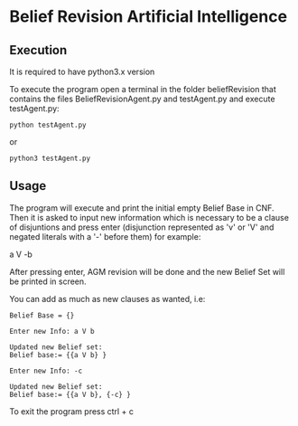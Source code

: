 # Belief Revision Artificial Intelligence

## Execution
It is required to have python3.x version

To execute the program open a terminal in the folder beliefRevision that contains
the files BeliefRevisionAgent.py and testAgent.py and execute testAgent.py:

`python testAgent.py`

or

`python3 testAgent.py`

## Usage
The program will execute and print the initial empty Belief Base in CNF. Then it is asked to input new information which is 
necessary to be a clause of disjuntions and press enter (disjunction represented as 'v' or 'V' and negated literals with a  '-' 
before them) for 
example:

a V -b

After pressing enter, AGM revision will be done and the new Belief Set will be printed in screen.

You can add as much as new clauses as wanted, i.e:
```
Belief Base = {}

Enter new Info: a V b

Updated new Belief set:
Belief base:= {{a V b} }

Enter new Info: -c
 
Updated new Belief set:
Belief base:= {{a V b}, {-c} }
```
To exit the program press ctrl + c

